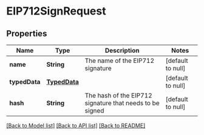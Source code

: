 # EIP712SignRequest
## Properties

| Name | Type | Description | Notes |
|------------ | ------------- | ------------- | -------------|
| **name** | **String** | The name of the EIP712 signature | [default to null] |
| **typedData** | [**TypedData**](TypedData.md) |  | [default to null] |
| **hash** | **String** | The hash of the EIP712 signature that needs to be signed | [default to null] |

[[Back to Model list]](../README.md#documentation-for-models) [[Back to API list]](../README.md#documentation-for-api-endpoints) [[Back to README]](../README.md)

